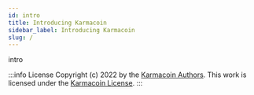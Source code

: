 ```yaml
---
id: intro
title: Introducing Karmacoin
sidebar_label: Introducing Karmacoin
slug: /
---
```


intro

:::info License
Copyright (c) 2022 by the [Karmacoin Authors](https://github.com/avive/karmacoin-docs). This work is licensed under the [Karmacoin License](/docs/license).
:::
